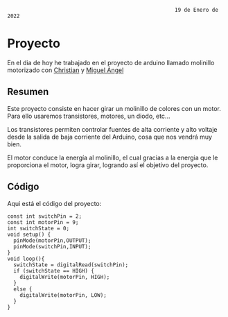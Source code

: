
                                                          19 de Enero de 2022
                                                          
                                                          
# Proyecto                                                        
                                                         
En el dia de hoy he trabajado en el proyecto de arduino llamado molinillo motorizado con [Christian]() y [Miguel Ángel]() 
  
## Resumen

Este proyecto consiste en hacer girar un molinillo de colores con un motor. Para ello usaremos transistores, motores, un diodo, etc...

Los transistores permiten controlar fuentes de alta corriente y alto voltaje desde la salida de baja corriente del Arduino, cosa que nos vendrá muy bien.

El motor conduce la energía al molinillo, el cual gracias a la energia que le proporciona el motor, logra girar, logrando así el objetivo del proyecto.


## Código

Aqui está el código del proyecto: 


```
const int switchPin = 2;
const int motorPin = 9;
int switchState = 0;
void setup() {
  pinMode(motorPin,OUTPUT);
  pinMode(switchPin,INPUT);
}
void loop(){
  switchState = digitalRead(switchPin);
  if (switchState == HIGH) {
    digitalWrite(motorPin, HIGH);
  }
  else {
    digitalWrite(motorPin, LOW);
  }
}
```



  
